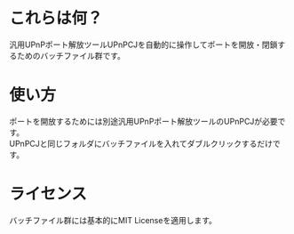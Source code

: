 # これらは何？
汎用UPnPポート解放ツールUPnPCJを自動的に操作してポートを開放・閉鎖するためのバッチファイル群です。  

# 使い方
ポートを開放するためには別途汎用UPnPポート解放ツールのUPnPCJが必要です。  
UPnPCJと同じフォルダにバッチファイルを入れてダブルクリックするだけです。  

# ライセンス
バッチファイル群には基本的にMIT Licenseを適用します。
